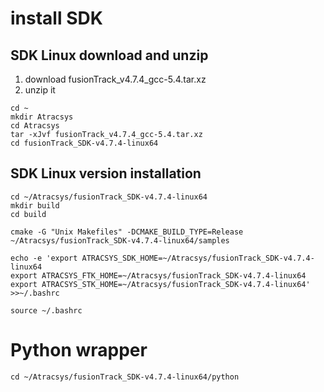 # install SDK
## SDK Linux download and unzip
1. download fusionTrack_v4.7.4_gcc-5.4.tar.xz
2. unzip it
```
cd ~
mkdir Atracsys
cd Atracsys
tar -xJvf fusionTrack_v4.7.4_gcc-5.4.tar.xz
cd fusionTrack_SDK-v4.7.4-linux64
```
## SDK Linux version installation
```
cd ~/Atracsys/fusionTrack_SDK-v4.7.4-linux64
mkdir build
cd build

cmake -G "Unix Makefiles" -DCMAKE_BUILD_TYPE=Release ~/Atracsys/fusionTrack_SDK-v4.7.4-linux64/samples

echo -e 'export ATRACSYS_SDK_HOME=~/Atracsys/fusionTrack_SDK-v4.7.4-linux64
export ATRACSYS_FTK_HOME=~/Atracsys/fusionTrack_SDK-v4.7.4-linux64
export ATRACSYS_STK_HOME=~/Atracsys/fusionTrack_SDK-v4.7.4-linux64' >>~/.bashrc

source ~/.bashrc
```
# Python wrapper
```
cd ~/Atracsys/fusionTrack_SDK-v4.7.4-linux64/python
```
